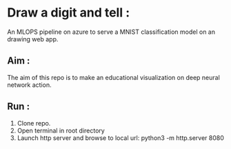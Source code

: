 # Draw a digit and tell : 
An MLOPS pipeline on azure to serve a MNIST classification model on an drawing web app. 

## Aim : 
The aim of this repo is to make an educational visualization on deep neural network action. 

## Run : 
1. Clone repo. 
2. Open terminal in root directory 
3. Launch http server and browse to local url: python3 -m http.server 8080 

